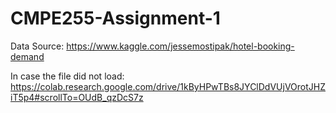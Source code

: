 # CMPE255-Assignment-1

Data Source:
https://www.kaggle.com/jessemostipak/hotel-booking-demand

In case the file did not load:
https://colab.research.google.com/drive/1kByHPwTBs8JYClDdVUjVOrotJHZiT5p4#scrollTo=OUdB_qzDcS7z
